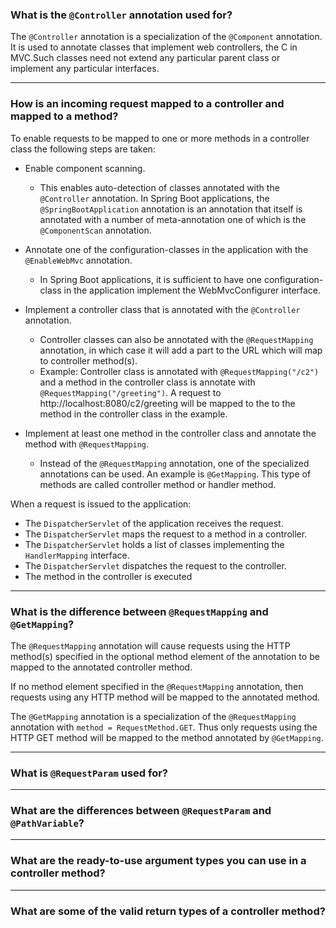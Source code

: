 
### What is the `@Controller` annotation used for?

The `@Controller` annotation is a specialization of the `@Component` annotation. It is used to annotate classes that implement web controllers, the C in MVC.Such classes need not extend any particular parent class or implement any particular interfaces.

----------

### How is an incoming request mapped to a controller and mapped to a method?

To enable requests to be mapped to one or more methods in a controller class the following steps are taken:

- Enable component scanning.
  - This enables auto-detection of classes annotated with the `@Controller` annotation. In Spring Boot applications, the `@SpringBootApplication` annotation is an annotation that itself is annotated with a number of meta-annotation one of which is the `@ComponentScan` annotation.
  
- Annotate one of the configuration-classes in the application with the `@EnableWebMvc` annotation.
  - In Spring Boot applications, it is sufficient to have one configuration-class in the application implement the WebMvcConfigurer interface.
  
- Implement a controller class that is annotated with the `@Controller` annotation.
  - Controller classes can also be annotated with the `@RequestMapping` annotation, in which case it will add a part to the URL which will map to controller method(s).
  - Example: Controller class is annotated with `@RequestMapping("/c2")` and a method in the controller class is annotate with `@RequestMapping("/greeting")`. A request to http://localhost:8080/c2/greeting will be mapped to the to the method in the controller class in the example.
  
- Implement at least one method in the controller class and annotate the method with `@RequestMapping`.
  - Instead of the `@RequestMapping` annotation, one of the specialized annotations can be used. An example is `@GetMapping`. This type of methods are called controller method or handler method.
  
When a request is issued to the application:

- The `DispatcherServlet` of the application receives the request.
- The `DispatcherServlet` maps the request to a method in a controller.
- The `DispatcherServlet` holds a list of classes implementing the `HandlerMapping` interface.
- The `DispatcherServlet` dispatches the request to the controller.
- The method in the controller is executed

----------

### What is the difference between `@RequestMapping` and `@GetMapping`?

The `@RequestMapping` annotation will cause requests using the HTTP method(s) specified in the optional method element of the annotation to be mapped to the annotated controller method.

If no method element specified in the `@RequestMapping` annotation, then requests using any HTTP method will be mapped to the annotated method.

The `@GetMapping` annotation is a specialization of the `@RequestMapping` annotation with `method = RequestMethod.GET`. Thus only requests using the HTTP GET method will be mapped to the method annotated by `@GetMapping`.

----------

### What is `@RequestParam` used for?

----------

### What are the differences between `@RequestParam` and `@PathVariable`?

----------

### What are the ready-to-use argument types you can use in a controller method?

----------

### What are some of the valid return types of a controller method?

